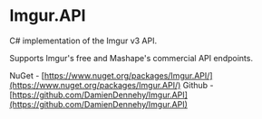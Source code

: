 # Imgur.API
C# implementation of the Imgur v3 API.

Supports Imgur's free and Mashape's commercial API endpoints.

NuGet - [https://www.nuget.org/packages/Imgur.API/](https://www.nuget.org/packages/Imgur.API/)
Github - [https://github.com/DamienDennehy/Imgur.API](https://github.com/DamienDennehy/Imgur.API)